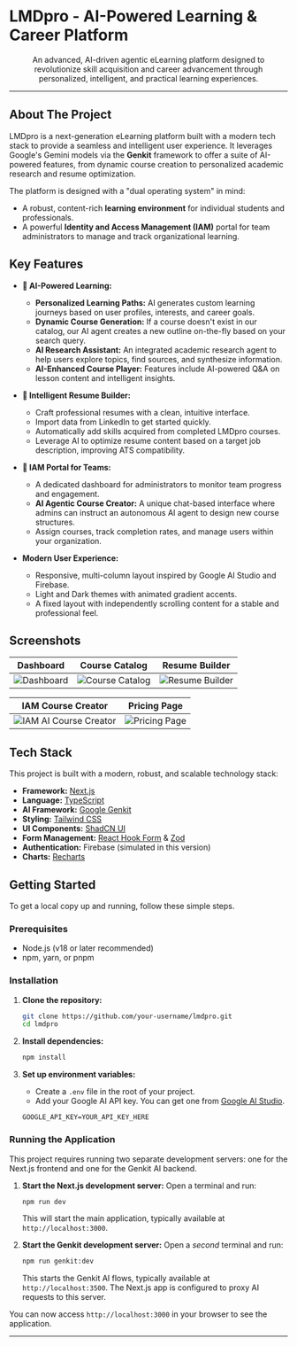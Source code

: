 
# LMDpro - AI-Powered Learning & Career Platform

<div align="center">
  <p>
    An advanced, AI-driven agentic eLearning platform designed to revolutionize skill acquisition and career advancement through personalized, intelligent, and practical learning experiences.
  </p>
</div>


---

## About The Project

LMDpro is a next-generation eLearning platform built with a modern tech stack to provide a seamless and intelligent user experience. It leverages Google's Gemini models via the **Genkit** framework to offer a suite of AI-powered features, from dynamic course creation to personalized academic research and resume optimization.

The platform is designed with a "dual operating system" in mind:
*   A robust, content-rich **learning environment** for individual students and professionals.
*   A powerful **Identity and Access Management (IAM)** portal for team administrators to manage and track organizational learning.

## Key Features

- **🤖 AI-Powered Learning:**
  - **Personalized Learning Paths:** AI generates custom learning journeys based on user profiles, interests, and career goals.
  - **Dynamic Course Generation:** If a course doesn't exist in our catalog, our AI agent creates a new outline on-the-fly based on your search query.
  - **AI Research Assistant:** An integrated academic research agent to help users explore topics, find sources, and synthesize information.
  - **AI-Enhanced Course Player:** Features include AI-powered Q&A on lesson content and intelligent insights.

- **📄 Intelligent Resume Builder:**
  - Craft professional resumes with a clean, intuitive interface.
  - Import data from LinkedIn to get started quickly.
  - Automatically add skills acquired from completed LMDpro courses.
  - Leverage AI to optimize resume content based on a target job description, improving ATS compatibility.

- **🏢 IAM Portal for Teams:**
  - A dedicated dashboard for administrators to monitor team progress and engagement.
  - **AI Agentic Course Creator:** A unique chat-based interface where admins can instruct an autonomous AI agent to design new course structures.
  - Assign courses, track completion rates, and manage users within your organization.

- **Modern User Experience:**
  - Responsive, multi-column layout inspired by Google AI Studio and Firebase.
  - Light and Dark themes with animated gradient accents.
  - A fixed layout with independently scrolling content for a stable and professional feel.

## Screenshots

| Dashboard | Course Catalog | Resume Builder |
| :---: | :---: | :---: |
| ![Dashboard]([https://placehold.co/1200x800.png?text=Dashboard](https://9000-firebase-studio-1750210494469.cluster-jbb3mjctu5cbgsi6hwq6u4btwe.cloudworkstations.dev/dashboard)) | ![Course Catalog](https://placehold.co/1200x800.png?text=Course+Catalog) | ![Resume Builder](https://placehold.co/1200x800.png?text=Resume+Builder) |

| IAM Course Creator | Pricing Page |
| :---: | :---: |
| ![IAM AI Course Creator](https://placehold.co/1200x800.png?text=IAM+Course+Creator) | ![Pricing Page](https://placehold.co/1200x800.png?text=Pricing+Page) |


## Tech Stack

This project is built with a modern, robust, and scalable technology stack:

- **Framework:** [Next.js](https://nextjs.org/)
- **Language:** [TypeScript](https://www.typescriptlang.org/)
- **AI Framework:** [Google Genkit](https://firebase.google.com/docs/genkit)
- **Styling:** [Tailwind CSS](https://tailwindcss.com/)
- **UI Components:** [ShadCN UI](https://ui.shadcn.com/)
- **Form Management:** [React Hook Form](https://react-hook-form.com/) & [Zod](https://zod.dev/)
- **Authentication:** Firebase (simulated in this version)
- **Charts:** [Recharts](https://recharts.org/)

## Getting Started

To get a local copy up and running, follow these simple steps.

### Prerequisites

- Node.js (v18 or later recommended)
- npm, yarn, or pnpm

### Installation

1.  **Clone the repository:**
    ```sh
    git clone https://github.com/your-username/lmdpro.git
    cd lmdpro
    ```

2.  **Install dependencies:**
    ```sh
    npm install
    ```

3.  **Set up environment variables:**
    - Create a `.env` file in the root of your project.
    - Add your Google AI API key. You can get one from [Google AI Studio](https://aistudio.google.com/app/apikey).
    ```env
    GOOGLE_API_KEY=YOUR_API_KEY_HERE
    ```

### Running the Application

This project requires running two separate development servers: one for the Next.js frontend and one for the Genkit AI backend.

1.  **Start the Next.js development server:**
    Open a terminal and run:
    ```sh
    npm run dev
    ```
    This will start the main application, typically available at `http://localhost:3000`.

2.  **Start the Genkit development server:**
    Open a *second* terminal and run:
    ```sh
    npm run genkit:dev
    ```
    This starts the Genkit AI flows, typically available at `http://localhost:3500`. The Next.js app is configured to proxy AI requests to this server.

You can now access `http://localhost:3000` in your browser to see the application.

---
